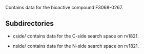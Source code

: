 Contains data for the bioactive compound F3068-0267.

## Subdirectories

- cside/ contains data for the C-side search space on rv1821.

- nside/ contains data for the N-side search space on rv1821.

